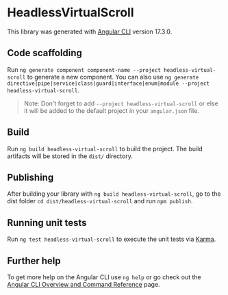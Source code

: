 # HeadlessVirtualScroll

This library was generated with [Angular CLI](https://github.com/angular/angular-cli) version 17.3.0.

## Code scaffolding

Run `ng generate component component-name --project headless-virtual-scroll` to generate a new component. You can also use `ng generate directive|pipe|service|class|guard|interface|enum|module --project headless-virtual-scroll`.
> Note: Don't forget to add `--project headless-virtual-scroll` or else it will be added to the default project in your `angular.json` file. 

## Build

Run `ng build headless-virtual-scroll` to build the project. The build artifacts will be stored in the `dist/` directory.

## Publishing

After building your library with `ng build headless-virtual-scroll`, go to the dist folder `cd dist/headless-virtual-scroll` and run `npm publish`.

## Running unit tests

Run `ng test headless-virtual-scroll` to execute the unit tests via [Karma](https://karma-runner.github.io).

## Further help

To get more help on the Angular CLI use `ng help` or go check out the [Angular CLI Overview and Command Reference](https://angular.io/cli) page.
